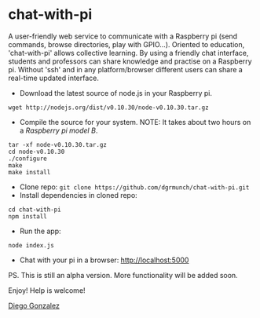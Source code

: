 chat-with-pi
========

A user-friendly web service to communicate with a Raspberry pi (send commands, browse directories, play with GPIO...). Oriented to education, 'chat-with-pi' allows collective learning. By using a friendly chat interface, students and professors can share knowledge and practise on a Raspberry pi. Without 'ssh' and in any platform/browser different users can share a real-time updated interface.

* Download the latest source of node.js in your Raspberry pi.
~~~~~~~~~~~~~~~~~~~~~
wget http://nodejs.org/dist/v0.10.30/node-v0.10.30.tar.gz
~~~~~~~~~~~~~~~~~~~~~
* Compile the source for your system. NOTE: It takes about two hours on a *Raspberry pi model B*.
~~~~~~~~~~~~~~~~~~~~~
tar -xf node-v0.10.30.tar.gz
cd node-v0.10.30
./configure
make
make install
~~~~~~~~~~~~~~~~~~~~~
* Clone repo:  `git clone https://github.com/dgrmunch/chat-with-pi.git` 
* Install dependencies in cloned repo:
~~~~~~~~~~~~~~~~~~~~~
cd chat-with-pi
npm install
~~~~~~~~~~~~~~~~~~~~~
* Run the app:
~~~~~~~~~~~~~~~~~~~~~
node index.js
~~~~~~~~~~~~~~~~~~~~~
* Chat with your pi in a browser: [http://localhost:5000](http://localhost:5000)

PS. This is still an alpha version. More functionality will be added soon.

Enjoy! Help is welcome!

[Diego Gonzalez](http://www.xmunch.net)
